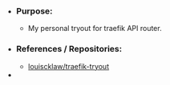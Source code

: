 - ### Purpose:
	- My personal tryout for traefik API router.
- ### References / Repositories:
	- [louiscklaw/traefik-tryout](https://www.github.com/louiscklaw/traefik-tryout)
-